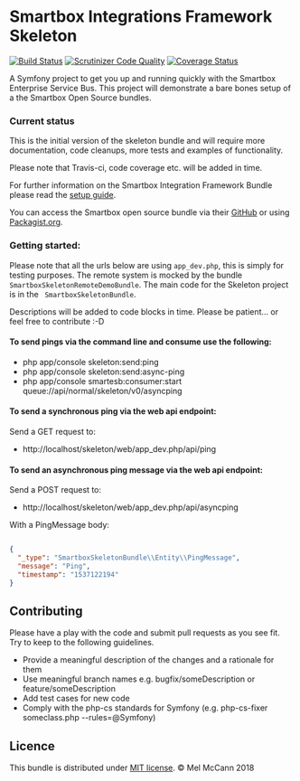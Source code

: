 Smartbox Integrations Framework Skeleton
========
[![Build Status](https://travis-ci.org/smartboxgroup/smartbox-skeleton.svg?branch=master)](https://travis-ci.org/smartboxgroup/smartbox-skeleton) [![Scrutinizer Code Quality](https://scrutinizer-ci.com/g/smartboxgroup/smartbox-skeleton/badges/quality-score.png?b=master)](https://scrutinizer-ci.com/g/smartboxgroup/smartbox-skeleton/?branch=master) [![Coverage Status](https://coveralls.io/repos/github/smartboxgroup/smartbox-skeleton/badge.svg?branch=master)](https://coveralls.io/github/smartboxgroup/smartbox-skeleton?branch=master)

A Symfony project to get you up and running quickly with the Smartbox Enterprise Service Bus.
This project will demonstrate a bare bones setup of a the Smartbox Open Source bundles.


### Current status


This is the initial version of the skeleton bundle and will require more documentation, code cleanups, more tests and examples of functionality. 

Please note that Travis-ci, code coverage etc. will be added in time.

For further information on the Smartbox Integration Framework Bundle please read the [setup guide](https://raw.githubusercontent.com/smartboxgroup/integration-framework-bundle/master/README.md). 

You can access the Smartbox open source bundle via their [GitHub](https://github.com/smartboxgroup/) or using [Packagist.org](https://packagist.org/packages/smartbox/).


### Getting started:
Please note that all the urls below are using ``` app_dev.php ```, this is simply for testing purposes.
The remote system is mocked by the bundle ``` SmartboxSkeletonRemoteDemoBundle```.
The main code for the Skeleton project is in the ``` SmartboxSkeletonBundle```.

Descriptions will be added to code blocks in time. Please be patient... or feel free to contribute :-D

#### To send pings via the command line and consume use the following:

* php app/console skeleton:send:ping
* php app/console skeleton:send:async-ping
* php app/console smartesb:consumer:start queue://api/normal/skeleton/v0/asyncping

#### To send a synchronous ping via the web api endpoint:

Send a GET request to:
* http://localhost/skeleton/web/app_dev.php/api/ping

#### To send an asynchronous ping message via the web api endpoint:
Send a POST request to:

* http://localhost/skeleton/web/app_dev.php/api/asyncping

With a PingMessage body:
```json

{
  "_type": "SmartboxSkeletonBundle\\Entity\\PingMessage",
  "message": "Ping",
  "timestamp": "1537122194"
}

```



## Contributing

Please have a play with the code and submit pull requests as you see fit.
Try to keep to the following guidelines.

  - Provide a meaningful description of the changes and a rationale for them
  - Use meaningful branch names e.g. bugfix/someDescription or feature/someDescription
  - Add test cases for new code
  - Comply with the php-cs standards for Symfony (e.g. php-cs-fixer someclass.php --rules=@Symfony)

## Licence

This bundle is distributed under [MIT license](/LICENSE). © Mel McCann 2018
